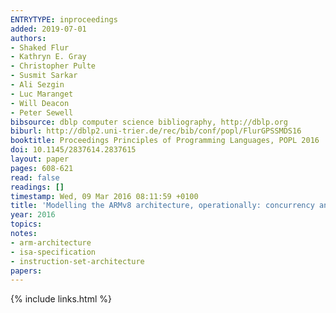 ```yaml
---
ENTRYTYPE: inproceedings
added: 2019-07-01
authors:
- Shaked Flur
- Kathryn E. Gray
- Christopher Pulte
- Susmit Sarkar
- Ali Sezgin
- Luc Maranget
- Will Deacon
- Peter Sewell
bibsource: dblp computer science bibliography, http://dblp.org
biburl: http://dblp2.uni-trier.de/rec/bib/conf/popl/FlurGPSSMDS16
booktitle: Proceedings Principles of Programming Languages, POPL 2016
doi: 10.1145/2837614.2837615
layout: paper
pages: 608-621
read: false
readings: []
timestamp: Wed, 09 Mar 2016 08:11:59 +0100
title: 'Modelling the ARMv8 architecture, operationally: concurrency and ISA'
year: 2016
topics:
notes:
- arm-architecture
- isa-specification
- instruction-set-architecture
papers:
---
```


{% include links.html %}
